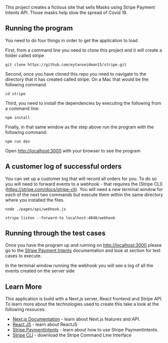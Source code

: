 This project creates a fictious site that sells Masks using Stripe Payment Intents API. Those masks help slow the spread of Covid 19.

## Running the program

You need to do four things in order to get the application to load

First, from a command line you need to clone this project and it will create a folder called stripe

```git clone https://github.com/eytanseidman15/stripe.git```

Second, once you have cloned this repo you need to navigate to the directory that it has created called stripe. On a Mac that would be the following command

```cd stripe```

Third, you need to install the dependencies by executing the following from a command line:

```npm install```

Finally, in that same window as the step above run the program with the following command:

```npm run dev```

Open [http://localhost:3000](http://localhost:3000) with your browser to see the program

## A customer log of successful orders
You can set up a customer log that will record all orders for you. To do so you will need to forward events to a webhook - that requires the [Stripe CLI] (https://stripe.com/docs/stripe-cli). You will need a new terminal window for *each* of the next two commands but execute them within the same directory where you installed the files.

```node ./pages/api/webhook.js```

```stripe listen --forward-to localhost:4040/webhook```


## Running through the test cases
Once you have the program up and running on [http://localhost:3000](http://localhost:3000) please go to the [Stripe Payment Intents](https://stripe.com/docs/payments/accept-a-payment) documentation and look at section for test cases to execute.

In the terminal window running the webhook you will see a log of all the events created on the server side

## Learn More
This application is build with a Next.js server, React frontend and Stripe API. To learn more about the technologies used to create this take a look at the following resouces:

- [Next.js Documentation](https://nextjs.org/docs) - learn about Next.js features and API.
- [React JS](https://reactjs.org/tutorial/tutorial.html) - learn about ReactJS
- [Stripe PaymentIntents](https://stripe.com/docs/payments/accept-a-payment) - learn about how to use Stripe PaymentIntents.
- [Stripe CLI](https://stripe.com/docs/stripe-cli) - download the Stripe Command Line Interface
